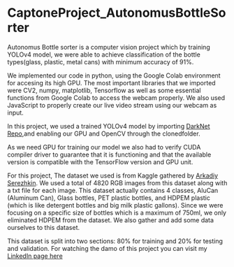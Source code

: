 # CaptoneProject_AutonomusBottleSorter

Autonomus Bottle sorter  is a computer vision project which  by training YOLOv4 model, we were able to achieve classification of the bottle types(glass, plastic, metal cans) with minimum accuracy of 91%.
 
We implemented our code in python, using the Google Colab environment for accesing its high GPU.
The most important libraries that we imported were CV2, numpy, matplotlib, Tensorflow as well as some essential functions from Google Colab to access the webcam properly.
We also used JavaScript to properly create our live video stream using our webcam as input.
 
 In this project, we used a trained YOLOv4 model by importing [DarkNet Repo](https://github.com/AlexeyAB/darknet),and enabling our GPU and OpenCV through the clonedfolder.
 
As we need GPU for training our model we also had to verify CUDA compiler driver to
guarantee that it is functioning and that the available version is compatible with the TensorFlow
version and GPU unit. 

For this project, The dataset we used is from Kaggle gathered by [Arkadiy Serezhkin](https://www.kaggle.com/datasets/arkadiyhacks/drinking-waste-classification?resource=). We used a total of 4820 RGB images from this dataset along with a txt file for each image. This dataset actually contains 4 classes, AluCan (Aluminum Can), Glass bottles, PET plastic bottles, and HDPEM plastic (which is like detergent bottles and big milk plastic gallons). Since we were focusing on a specific size of bottles which is a maximum of 750ml, we only eliminated HDPEM from the dataset. We also gather and add some data ourselves to this dataset.

This dataset is split into two sections: 80% for training and 20% for testing and validation.
For watching the damo of this project you can visit my [LinkedIn page here](https://www.linkedin.com/posts/kimia-nahravanian-0a60791b4_computervision-yolo-recycling-activity-6942226947070402560-iep9?utm_source=share&utm_medium=member_ios)
